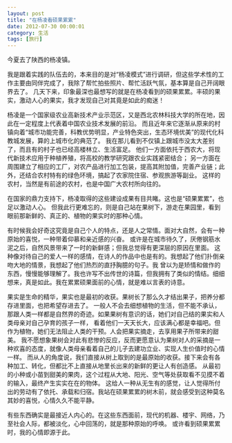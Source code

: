 ```yaml
---
layout: post
title: "在杨凌看硕果累累"
date: 2012-07-30 00:00:01
category: 生活
tags: [旅行]
---
```


今夏去了陕西的杨凌镇。

<!--more-->
我是跟着实践的队伍去的，本来目的是对“杨凌模式”进行调研，但这些学术性的工作主要由同伴完成了，我除了帮忙拍些照片、帮忙活跃气氛，基本算是自己开阔眼界去了。
几天下来，印象最深也最想写的就是在杨凌看到的硕果累累。丰硕的果实，激动人心的果实，我才发现自己对其竟是如此的痴迷！

杨凌是一个国家级农业高新技术产业示范区，又是西北农林科技大学的所在地，因此在一定程度上代表着中国农业技术发展的前沿。
而且近年来它逐渐从原来的村镇向着“城市功能完善，科教优势明显，产业特色突出，生态环境优美”的现代化科教城发展，算的上城市化的典范了。
我在那儿看到不仅镇上跟城市没太大差别了，而且有的村子也已经高楼林立、生活富足。
他们一方面依托于西农大，将现代新技术应用于种植养殖，将高校的教学研究跟农业实践紧密结合；
另一方面在周围建立了相应的工厂，对农产品进行加工包装，提高其附加值，完善产业链；此外，还结合农村特有的绿色环境，搞起了农家院住宿、参观旅游等副业。
这样的农村，当然是有前途的农村，也是中国广大农村所向往的。 

在国家的鼎力支持下，杨凌取得的这些建设成果有目共睹。这也是“硕果累累”，也足以激动人心。
但我此行更难忘的，则是自己站在果树下，游走在果园里，看到眼前那新鲜的、真正的、植物的果实时的那种心情。 

有时候我会好奇这究竟是自己个人的特点，还是人之常情。面对大自然，会有一种原始的喜悦，一种带着仰慕和亲近感的兴奋。
或许是在城市待久了，厌倦钢筋水泥之后，自然风景带来了一时的新鲜感；但我总觉得有更深层的原因在里面。
这种像对待自己的爱人一样的感情，在诗人的作品中也是有的。我想起了他们扑倒亲吻大地的情景，我想起了他们热烈的直抒胸臆的句子。我
曾以为是矫情和做作的东西，慢慢能够理解了。我也许写不出传世的诗篇，但我拥有了类似的情结。细细想来，真是如此。我在累累硕果面前的心情，就是难以言表的诗意。
 
果实是生命的精华，果实也是最初的收获。果树长了那么久才结出果子，把养分都存进里面，也把希望存进去了。
一般人不会去细想植物的生活，但不能不承认，那跟人类一样都是自然界的奇迹。如果果树有意识的话，她们对自己结的果实和人类母亲对自己孕育的孩子一样，
看着他们一天天长大，应该满心都是幸福吧。但作为植物，她们无法阻止人类的干预。人会把果实摘走，去享用果子所带来的甜美。
我不愿想象果树会对此有悲惨的反应，反而更愿意认为果树对人的采摘是一种欢喜的态度，就像人类母亲看着自己的儿子去建功立业、实现人生价值时的心情一样。
而从人的角度说，我们直接从树上取到的是最原始的收获。接下来会有各种加工、转化，但都比不上直接从地里长出来的新鲜的更让人有创造感。
从最初的小种或小苗到甜美的果肉，这个过程从大地、阳光、空气等处获取看不见摸不着的输入，最终产生实实在在的物体。
这给人一种从无生有的感觉，让人觉得所付出的劳动有了依托、承载和归宿。我站在硕果累累的树木前，就会感受到这种莫名其妙的喜悦，心情久久不能平静。 

有些东西确实是最接近人内心的。在这些东西面前，现代的机器、楼宇、网络，乃至社会人际，都被淡化，心中回荡的，就是那种原始的呼唤。
或许看到硕果累累时，我的心情即源于此。 